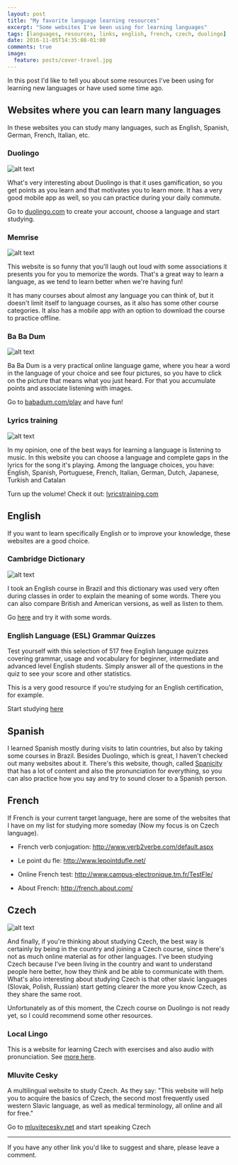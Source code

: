 ```yaml
---
layout: post
title: "My favorite language learning resources"
excerpt: "Some websites I've been using for learning languages"
tags: [languages, resources, links, english, french, czech, duolingo]
date: 2016-11-05T14:35:08-01:00
comments: true
image:
  feature: posts/cover-travel.jpg
---
```


In this post I'd like to tell you about some resources I've been using for learning new languages or have used some time ago.

Websites where you can learn many languages
---

In these websites you can study many languages, such as English, Spanish, German, French, Italian, etc.

### Duolingo

![alt text](/images/posts/duolingo.png "Duolingo")

What's very interesting about Duolingo is that it uses gamification, so you get points as you learn and that motivates you to learn more. It has a very good mobile app as well, so you can practice during your daily commute.

Go to [duolingo.com](https://www.duolingo.com/) to create your account, choose a language and start studying.

### Memrise

![alt text](/images/posts/memrise.png "Memrise")

This website is so funny that you'll laugh out loud with some associations it presents you for you to memorize the words. That's a great way to learn a language, as we tend to learn better when we're having fun!

It has many courses about almost any language you can think of, but it doesn't limit itself to language courses, as it also has some other course categories. It also has a mobile app with an option to download the course to practice offline.

### Ba Ba Dum

![alt text](/images/posts/babadum.png "Ba Ba Dum")

Ba Ba Dum is a very practical online language game, where you hear a word in the language of your choice and see four pictures, so you have to click on the picture that means what you just heard. For that you accumulate points and associate listening with images.

Go to [babadum.com/play](http://babadum.com/play) and have fun!

### Lyrics training

![alt text](/images/posts/lyricstraining.png "Lyrics training")

In my opinion, one of the best ways for learning a language is listening to music. In this website you can choose a language and complete gaps in the lyrics for the song it's playing. Among the language choices, you have: English, Spanish, Portuguese, French, Italian, German, Dutch, Japanese, Turkish and Catalan

Turn up the volume! Check it out: [lyricstraining.com](http://lyricstraining.com/)

English
---

If you want to learn specifically English or to improve your knowledge, these websites are a good choice.

### Cambridge Dictionary

![alt text](/images/posts/cambridgedic.gif "Cambridge Dictionary")

I took an English course in Brazil and this dictionary was used very often during classes in order to explain the meaning of some words. There you can also compare British and American versions, as well as listen to them.

Go [here](https://dictionary.cambridge.org/) and try it with some words.

### English Language (ESL) Grammar Quizzes

Test yourself with this selection of 517 free English language quizzes covering grammar, usage and vocabulary for beginner, intermediate and advanced level English students. Simply answer all of the questions in the quiz to see your score and other statistics.

This is a very good resource if you're studying for an English certification, for example.

Start studying [here](https://www.usingenglish.com/quizzes/)


Spanish
---

I learned Spanish mostly during visits to latin countries, but also by taking some courses in Brazil. Besides Duolingo, which is great, I haven't checked out many websites about it. There's this website, though, called [Spanicity](http://www.spanicity.com/) that has a lot of content and also the pronunciation for everything, so you can also practice how you say and try to sound closer to a Spanish person.

French
---

If French is your current target language, here are some of the websites that I have on my list for studying more someday (Now my focus is on Czech language).

- French verb conjugation: http://www.verb2verbe.com/default.aspx

- Le point du fle: http://www.lepointdufle.net/

- Online French test: http://www.campus-electronique.tm.fr/TestFle/

- About French: http://french.about.com/

Czech
---

![alt text](/images/posts/jon_czechflag.jpg "Jon and the Czech flag")

And finally, if you're thinking about studying Czech, the best way is certainly by being in the country and joining a Czech course, since there's not as much online material as for other languages. I've been studying Czech because I've been living in the country and want to understand people here better, how they think and be able to communicate with them. What's also interesting about studying Czech is that other slavic languages (Slovak, Polish, Russian) start getting clearer the more you know Czech, as they share the same root.

Unfortunately as of this moment, the Czech course on Duolingo is not ready yet, so I could recommend some other resources.

### Local Lingo

This is a website for learning Czech with exercises and also audio with pronunciation. See [more here](http://www.locallingo.com/).

### Mluvite Cesky

A multilingual website to study Czech. As they say: "This website will help you to acquire the basics of Czech, the second most frequently used western Slavic language, as well as medical terminology, all online and all for free."

Go to [mluvitecesky.net](http://mluvtecesky.net/en) and start speaking Czech

---

If you have any other link you'd like to suggest and share, please leave a comment.
